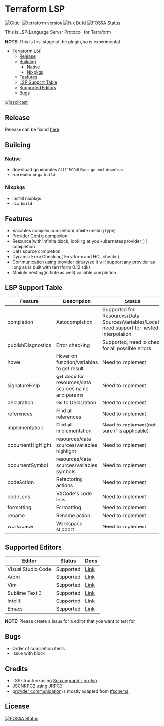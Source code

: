 # Terraform LSP

[![Gitter](https://badges.gitter.im/terraform-lsp/community.svg)](https://gitter.im/terraform-lsp/community?utm_source=badge&utm_medium=badge&utm_campaign=pr-badge)
![terraform version](https://img.shields.io/badge/terraform-0.12.13-blue.svg)
[![Nix Build](https://img.shields.io/travis/com/juliosueiras/terraform-lsp.svg?logo=travis&label=Nix%20Build)](https://travis-ci.com/juliosueiras/terraform-lsp)
[![FOSSA Status](https://app.fossa.io/api/projects/git%2Bgithub.com%2Fjuliosueiras%2Fterraform-lsp.svg?type=shield)](https://app.fossa.io/projects/git%2Bgithub.com%2Fjuliosueiras%2Fterraform-lsp?ref=badge_shield)

This is LSP(Language Server Protocol) for Terraform

**NOTE:** This is first stage of the plugin, so is experimental

- [Terraform LSP](#terraform-lsp)
  * [Release](#release)
  * [Building](#building)
    + [Native](#native)
    + [Nixpkgs](#nixpkgs)
  * [Features](#features)
  * [LSP Support Table](#lsp-support-table)
  * [Supported Editors](#supported-editors)
  * [Bugs](#bugs)

[![asciicast](https://asciinema.org/a/245075.svg)](https://asciinema.org/a/245075)

## Release

Release can be found [here](https://github.com/juliosueiras/terraform-lsp/releases)

## Building

### Native

- download go modules `GO111MODULE=on go mod download`
- run make or `go build`

### Nixpkgs

- install nixpkgs
- `nix-build`

## Features

- Variables complex completion(infinite nesting type)
- Provider Config completion
- Resource(with infinite block, looking at you kubernetes provider ;) ) completion
- Data source completion
- Dynamic Error Checking(Terraform and HCL checks)
- Communication using provider binary(so it will support any provider as long as is built with terraform 0.12 sdk)
- Module nesting(inifinte as well) variable completion

## LSP Support Table

| Feature | Description | Status |
|---------|-------------|--------|
| completion | Autocompletion | Supported for Resources/Data Sources/Variables/Locals, need support for nested interpolation |
| publishDiagnostics | Error checking | Supported, need to check for all possible errors |
| hover | Hover on function/variables to get result | Need to Implement  |
| signatureHelp | get docs for resources/data sources name and params | Need to Implement  |
| declaration | Go to Declaration | Need to Implement |
| references | Find all references | Need to Implement |
| implementation | Find all implementation | Need to Implement(not sure if is applicable) |
| documentHighlight | resources/data sources/variables highlight | Need to Implement |
| documentSymbol | resources/data sources/variables symbols | Need to Implement |
| codeAction | Refactoring actions | Need to Implement |
| codeLens | VSCode's code lens | Need to Implement |
| formatting | Formatting | Need to Implement |
| rename | Rename action | Need to Implement |
| workspace | Workspace support | Need to Implement |

## Supported Editors

| Editor | Status | Docs |
|---------|-------------|--------|
| Visual Studio Code | Supported | [Link](docs/editors/vscode.md) |
| Atom | Supported | [Link](docs/editors/atom.md) |
| Vim | Supported | [Link](docs/editors/vim.md) |
| Sublime Text 3 | Supported | [Link](docs/editors/sublime3.md) |
| Intellij | Supported | [Link](docs/editors/intellij.md) |
| Emacs | Supported | [Link](docs/editors/emacs.md) |

**NOTE:** Please create a issue for a editor that you want to test for

## Bugs
- Order of completion items
- Issue with block 

## Credits
- LSP structure using [Sourcegraph's go-lsp](https://github.com/sourcegraph/go-lsp)
- JSONRPC2 using [JRPC2](https://bitbucket.org/creachadair/jrpc2)
- [provider communication](./tfstructs/provider.go) is mostly adapted from [tfschema](https://github.com/minamijoyo/tfschema)


## License
[![FOSSA Status](https://app.fossa.io/api/projects/git%2Bgithub.com%2Fjuliosueiras%2Fterraform-lsp.svg?type=large)](https://app.fossa.io/projects/git%2Bgithub.com%2Fjuliosueiras%2Fterraform-lsp?ref=badge_large)

